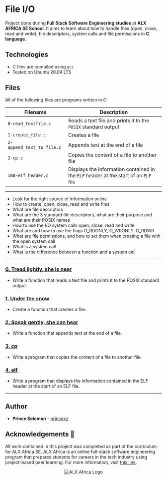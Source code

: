 # File I/O

Project done during **Full Stack Software Engineering studies** at **ALX AFRICA SE School**. It aims to learn about how to handle files (open, close, read and write), file descriptors, system calls and file permissions in **C language**.

## Technologies
* C files are compiled using `gcc`
* Tested on Ubuntu 20.04 LTS

## Files
All of the following files are programs written in C:

| Filename | Description |
| -------- | ----------- |
| `0-read_textfile.c` | Reads a text file and prints it to the `POSIX` standard output |
| `1-create_file.c` | Creates a file |
| `2-append_text_to_file.c` | Appends text at the end of a file |
| `3-cp.c` | Copies the content of a file to another file |
| `100-elf_header.c` | Displays the information contained in the `ELF` header at the start of an `ELF` file |

---

* Look for the right source of information online
* How to create, open, close, read and write files
* What are file descriptors
* What are the 3 standard file descriptors, what are their purpose and what are their POSIX names
* How to use the I/O system calls open, close, read and write
* What are and how to use the flags O_RDONLY, O_WRONLY, O_RDWR
* What are file permissions, and how to set them when creating a file with the open system call
* What is a system call
* What is the difference between a function and a system call

---

### [0. Tread lightly, she is near](./0-read_textfile.c)
* Write a function that reads a text file and prints it to the POSIX standard output.


### [1. Under the snow](./1-create_file.c)
* Create a function that creates a file.


### [2. Speak gently, she can hear](./2-append_text_to_file.c)
* Write a function that appends text at the end of a file.


### [3. cp](./3-cp.c)
* Write a program that copies the content of a file to another file.


### [4. elf](./100-elf_header.c)
* Write a program that displays the information contained in the ELF header at the start of an ELF file.

---

## Author
* **Prince Solomon** - [princexz](https://github.com/princexz)

## Acknowledgements :pray:

All work contained in this project was completed as part of the curriculum for ALX Africa SE. ALX Africa is an online full-stack software engineering program that prepares students for careers in the tech industry using project-based peer learning. For more information, visit [this link](https://www.alxafrica.com//).


<p align="center">
  <img src="http://www.alxafrica.com/wp-content/uploads/2022/01/header-logo.png"
    alt="ALX Africa Logo"
  >
  </p>

